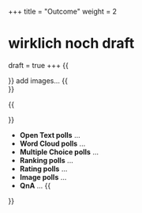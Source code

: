 +++
title = "Outcome"
weight = 2
# wirklich noch draft
draft = true
+++
{{<section title="Our WebApp">}}
add images...
{{</section>}}

{{<section title="Features">}}

* **Open Text polls**
...
* **Word Cloud polls**
...
* **Multiple Choice polls**
...
* **Ranking polls**
...
* **Rating polls**
...
* **Image polls**
...
* **QnA** 
...
{{</section>}}

